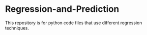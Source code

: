 # Regression-and-Prediction

This repository is for python code files that use different regression techniques.
